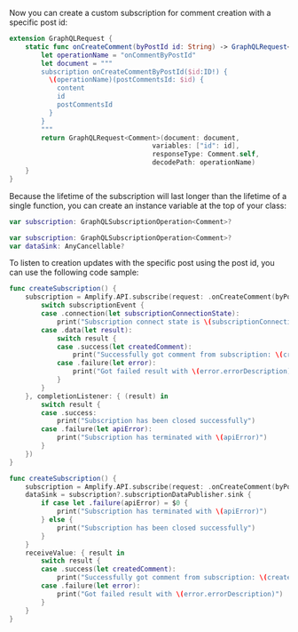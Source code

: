 Now you can create a custom subscription for comment creation with a specific post id:

```swift
extension GraphQLRequest {
    static func onCreateComment(byPostId id: String) -> GraphQLRequest<Comment> {
        let operationName = "onCommentByPostId"
        let document = """
        subscription onCreateCommentByPostId($id:ID!) {
          \(operationName)(postCommentsId: $id) {
            content
            id
            postCommentsId
          }
        }
        """
        return GraphQLRequest<Comment>(document: document,
                                    variables: ["id": id],
                                    responseType: Comment.self,
                                    decodePath: operationName)
    }
}
```

Because the lifetime of the subscription will last longer than the lifetime of a single function, you can create an instance variable at the top of your class:

<amplify-block-switcher>

<amplify-block name="Listener (iOS 11+)">

```swift
var subscription: GraphQLSubscriptionOperation<Comment>?
```

</amplify-block>

<amplify-block name="Combine (iOS 13+)">

```swift
var subscription: GraphQLSubscriptionOperation<Comment>?
var dataSink: AnyCancellable?
```

</amplify-block>

</amplify-block-switcher>

To listen to creation updates with the specific post using the post id, you can use the following code sample:

<amplify-block-switcher>

<amplify-block name="Listener (iOS 11+)">

```swift
func createSubscription() {
    subscription = Amplify.API.subscribe(request: .onCreateComment(byPostId: "12345"), valueListener: { (subscriptionEvent) in
        switch subscriptionEvent {
        case .connection(let subscriptionConnectionState):
            print("Subscription connect state is \(subscriptionConnectionState)")
        case .data(let result):
            switch result {
            case .success(let createdComment):
                print("Successfully got comment from subscription: \(createdComment)")
            case .failure(let error):
                print("Got failed result with \(error.errorDescription)")
            }
        }
    }, completionListener: { (result) in
        switch result {
        case .success:
            print("Subscription has been closed successfully")
        case .failure(let apiError):
            print("Subscription has terminated with \(apiError)")
        }
    })
}
```
</amplify-block>

<amplify-block name="Combine (iOS 13+)">

```swift
func createSubscription() {
    subscription = Amplify.API.subscribe(request: .onCreateComment(byPostId: "12345"))
    dataSink = subscription?.subscriptionDataPublisher.sink {
        if case let .failure(apiError) = $0 {
            print("Subscription has terminated with \(apiError)")
        } else {
            print("Subscription has been closed successfully")
        }
    }
    receiveValue: { result in
        switch result {
        case .success(let createdComment):
            print("Successfully got comment from subscription: \(createdComment)")
        case .failure(let error):
            print("Got failed result with \(error.errorDescription)")
        }
    }
}
```

</amplify-block>

</amplify-block-switcher>
